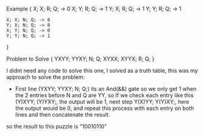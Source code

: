 Example {
	X; X; R; Q; -> 0
	X; Y; R; Q; -> 1
	Y; X; R; Q; -> 1
	Y; Y; R; Q; -> 1

	X; X; N; Q; -> 0
	Y; X; N; Q; -> 0
	X; Y; N; Q; -> 0
	Y; Y; N; Q; -> 1
}

Problem to Solve {
	YXYY; YYXY; N; Q;
	XYXX; XYYX; R; Q;
}

I didnt need any code to solve this one, I solved as a truth table, this was my approach to solve the problem:

- First line (YXYY; YYXY; N; Q;) its an And(&&) gate so we only get 1 when the 2 entries before N and Q are YY,
so If we check each entry like this (Y)XYY; (Y)YXY;, the output will be 1, next step Y(X)YY; Y(Y)XY;, here the 
output would be 0, and repeat this process with each entry on both lines and then concatenate the result.

so the result to this puzzle is "10010110"